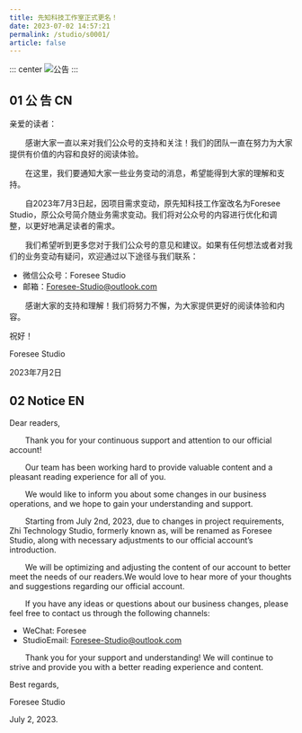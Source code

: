 ```yaml
---
title: 先知科技工作室正式更名！
date: 2023-07-02 14:57:21
permalink: /studio/s0001/
article: false
---
```

::: center
![公告](https://typora-img-1301299232.cos.ap-shanghai.myqcloud.com/img/202308290019209.gif)
:::

## 01 公 告 CN
亲爱的读者：

&emsp;&emsp;感谢大家一直以来对我们公众号的支持和关注！我们的团队一直在努力为大家提供有价值的内容和良好的阅读体验。

&emsp;&emsp;在这里，我们要通知大家一些业务变动的消息，希望能得到大家的理解和支持。

&emsp;&emsp;自2023年7月3日起，因项目需求变动，原先知科技工作室改名为Foresee Studio，原公众号简介随业务需求变动。我们将对公众号的内容进行优化和调整，以更好地满足读者的需求。

&emsp;&emsp;我们希望听到更多您对于我们公众号的意见和建议。如果有任何想法或者对我们的业务变动有疑问，欢迎通过以下途径与我们联系：

- 微信公众号：Foresee Studio
- 邮箱：Foresee-Studio@outlook.com

&emsp;&emsp;感谢大家的支持和理解！我们将努力不懈，为大家提供更好的阅读体验和内容。

祝好！

Foresee Studio

2023年7月2日

## 02 Notice EN

Dear readers,

&emsp;&emsp;Thank you for your continuous support and attention to our official account!

&emsp;&emsp;Our team has been working hard to provide valuable content and a pleasant reading experience for all of you.

&emsp;&emsp;We would like to inform you about some changes in our business operations, and we hope to gain your understanding and support.

&emsp;&emsp;Starting from July 2nd, 2023, due to changes in project requirements, Zhi Technology Studio, formerly known as, will be renamed as Foresee Studio, along with necessary adjustments to our official account’s introduction.

&emsp;&emsp;We will be optimizing and adjusting the content of our account to better meet the needs of our readers.We would love to hear more of your thoughts and suggestions regarding our official account.

&emsp;&emsp;If you have any ideas or questions about our business changes, please feel free to contact us through the following channels:

- WeChat: Foresee
- StudioEmail: Foresee-Studio@outlook.com

&emsp;&emsp;Thank you for your support and understanding! We will continue to strive and provide you with a better reading experience and content.

Best regards,

Foresee Studio

July 2, 2023.